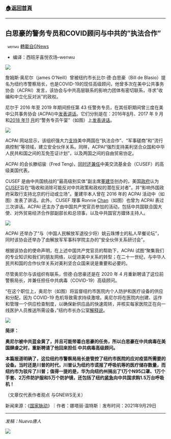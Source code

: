 ###  [:house:返回首頁](https://github.com/ourhimalayas/txt)
---


## 白思豪的警务专员和COVID顾问与中共的&#8221;执法合作&#8221;
` wenwu` [轉載自GNews](https://gnews.org/zh-hans/1564268/)

- 编译：西班牙喜悦农场–wenwu


![](https://assets.gnews.org/wp-content/uploads/2021/09/001-7.jpg)

詹姆斯·奥尼尔（james O’Neill）曾被纽约市长比尔·德·白思豪（Bill de Blasio）提名为纽约市警察局长，也是COVID-19的现任高级顾问，他曾多次在美中公共事务协会（ACPAI）发言，该协会与中共高层联系的影响力团体有密切联系，寻求”收编和中立化反对派”的政权。

尼尔于 2016 年至 2019 年期间担任第 43 任警务专员，在其任职期间曾三度在美中公共事务协会 (ACPAI)中[发表讲话](https://twitter.com/NYPD10Pct/status/1067846450439176192?s=20)。它们分别是在：2016年[8](https://www.americachina.us/2017)月、2017 年 9 月和[2018 年](https://archive.ph/9h1NL)[11](https://www.americachina.us/2018) [月](https://archive.ph/9h1NL)的“警务专员午宴”（如图）上[发表讲话](https://twitter.com/NYPD10Pct/status/1067846450439176192?s=20)。

![](https://assets.gnews.org/wp-content/uploads/2021/09/002-7.jpg)

ACPAI 网站显示，该组织强大力[支持](https://www.americachina.us/goals)美中两国在“执法合作”、“军事磋商”和“流行病控制”等领域，建立安全伙伴关系。同样，ACPAI“强烈支持美利坚合众国和中华人民共和国之间的互免签证计划”，以及两国之间的自由贸易协定。

ACPAI 的会长滕绍骏（Fred Teng)，[同时还兼任](https://bushchinafoundation.org/people/fred-teng/)中美交流基金会（CUSEF）的高级美国代表。

CUSEF 是由中共国统战的“最高级别实体”副主席[董建华](http://usa.chinadaily.com.cn/2016-01/26/content_23262245.htm)创办的，美国[政府](https://www.uscc.gov/sites/default/files/Research/China's%20Overseas%20United%20Front%20Work%20-%20Background%20and%20Implications%20for%20US_final_0.pdf)认为[CUSEF](https://www.uscc.gov/sites/default/files/Research/China's%20Overseas%20United%20Front%20Work%20-%20Background%20and%20Implications%20for%20US_final_0.pdf)旨在“吸收和消除可能反对中共政策和政权的潜在反对者”。并“影响外国政府采取行支持北京的行动或立场”。董建华本人曾在 2016 年的 ACPAI 活动中（如图）发表了讲话。此外， CUSEF 理事 Ronnie [Chan](http://www.nordvann.com/news_and_events_detail.asp?id=19)（如图）也曾为 ACPAI 表过三次讲话。ACPAI 还主办了由中国共产党官员参加的活动，包括中共国联合国大使、对外贸易经济合作部副部长和总领事，以及中共国官方媒体主持人。

![](https://assets.gnews.org/wp-content/uploads/2021/09/003-5.jpg)

ACPAI 还举办了“与（中国人民解放军退役少将）姚云珠博士的私人早餐论坛”，同时该协会还举办了由解放军军事科学院主办的”安全伙伴关系研讨会”。

根据该协会的使命声明，在上述中国共产党官员的帮助下，ACPAI 试图“聚集我们的专业知识和我们的朋友网络，以促进美中关系的转型；在二十一世纪，与中华人民共和国的合作伙伴关系对美利坚合众国来说是重要和必要的。

尽管奥尼尔与该组织有联系，但德·白思豪还是在 2020 年 4 月重新聘请了这位前警察局长，并兼任担任中共病毒（COVID-19）高级顾问。

“在这个职位上，奥尼尔（如图）将监督纽约市医院内个人防护和医疗设备的供应和分配，因为 COVID-19 危机导致需求持续激增。奥尼尔将在医院内创建、运作和管理一个供应检查制度，以确保新供应品的快速周转，并核实每家医院正在向一线医护人员推送所需设备，”纽约市长办公室[解释说](https://www1.nyc.gov/office-of-the-mayor/news/215-20/mayor-de-blasio-james-o-neill-covid-19-senior-advisor#/0)。

![](https://assets.gnews.org/wp-content/uploads/2021/09/004-4.jpg)

**简评：**

**奥尼尔被中共蓝金黄了，并且可能带着白思豪的任务，所以白思豪在中共病毒在美国肆虐之时，重新聘请了他回来担任 中共病毒高级顾问。**

**本篇报道明确了，这位纽约市警察局局长是管控了纽约市医院的应对疫苗所需要的设备。当时还是川普的时代，川普认为纽约市谎报了呼吸机等的医疗储存数量，而纽约市为驳斥了川普；值得一提的是，华为向纽约州捐出了1万个N95口罩、1万个手套、2万件防护服和5万个防护镜，还包括了纽约[紧急](https://c.m.163.com/news/a/F8GH0AB10519EO06.html)向中共国求购1.5万台呼吸机！**

（文章仅代表作者观点 与GNEWS无关）

新闻来源：《[国家脉动](https://thenationalpulse.com/exclusive/de-blasio-commisioner-spoke-at-ccp-influence-group/)》｜作者：娜塔丽·温特斯｜发布时间：2021年9月29日

* * *

*发稿：Nuevo唐人*

![](https://assets.gnews.org/wp-content/uploads/2021/09/GNEWS_CH.-2.jpeg)
